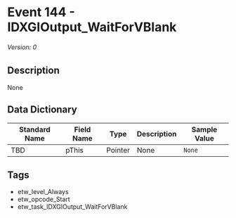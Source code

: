 # Event 144 - IDXGIOutput_WaitForVBlank
###### Version: 0

## Description
None

## Data Dictionary
|Standard Name|Field Name|Type|Description|Sample Value|
|---|---|---|---|---|
|TBD|pThis|Pointer|None|`None`|

## Tags
* etw_level_Always
* etw_opcode_Start
* etw_task_IDXGIOutput_WaitForVBlank